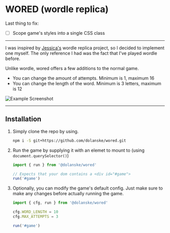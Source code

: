 # WORED (wordle replica)

Last thing to fix:

- [ ] Scope game's styles into a single CSS class

---

I was inspired by [Jessica's](https://github.com/jvlazar) wordle replica project, so I decided to implement one myself.
The only reference I had was the fact that I've played wordle before.

Unlike wordle, wored offers a few additions to the normal game.

- You can change the amount of attempts. Minimum is 1, maximum 16
- You can change the length of the word. Minimum is 3 letters, maximum is 12

![Example Screenshot](https://i.imgur.com/Vv127V2.png)

---

## Installation

1. Simply clone the repo by using.

    ```bash
    npm i -S git+https://github.com/dolanske/wored.git
    ```

2. Run the game by supplying it with an elemet to mount to (using `document.querySelector()`)

    ```ts
    import { run } from '@dolanske/wored'

    // Expects that your dom contains a <div id="#game">
    run('#game')
    ```

3. Optionally, you can modify the game's default config. Just make sure to make any changes before actually running the game.

    ```ts
    import { cfg, run } from '@dolanske/wored'

    cfg.WORD_LENGTH = 10
    cfg.MAX_ATTEMPTS = 3

    run('#game')
    ```
